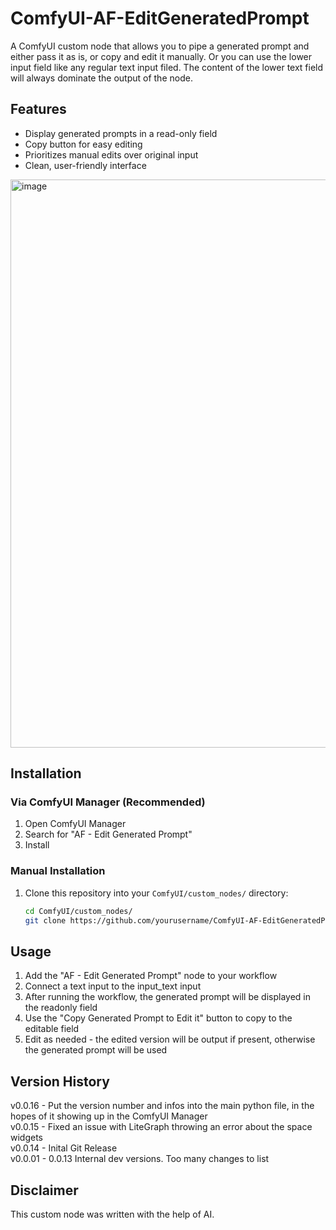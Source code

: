 # ComfyUI-AF-EditGeneratedPrompt
A ComfyUI custom node that allows you to pipe a generated prompt and either pass it as is, or copy and edit it manually. Or you can use the lower input field like any regular text input filed. The content of the lower text field will always dominate the output of the node.

## Features
- Display generated prompts in a read-only field
- Copy button for easy editing
- Prioritizes manual edits over original input
- Clean, user-friendly interface

<img width="1395" height="909" alt="image" src="https://github.com/user-attachments/assets/29e381f1-e4e4-4e65-b798-4bc6635102b6" />

## Installation
### Via ComfyUI Manager (Recommended)
1. Open ComfyUI Manager
2. Search for "AF - Edit Generated Prompt"
3. Install

### Manual Installation
1. Clone this repository into your `ComfyUI/custom_nodes/` directory:
   ```bash
   cd ComfyUI/custom_nodes/
   git clone https://github.com/yourusername/ComfyUI-AF-EditGeneratedPrompt.git

## Usage
1. Add the "AF - Edit Generated Prompt" node to your workflow
2. Connect a text input to the input_text input
3. After running the workflow, the generated prompt will be displayed in the readonly field
4. Use the "Copy Generated Prompt to Edit it" button to copy to the editable field
5. Edit as needed - the edited version will be output if present, otherwise the generated prompt will be used

## Version History
v0.0.16 - Put the version number and infos into the main python file, in the hopes of it showing up in the ComfyUI Manager  
v0.0.15 - Fixed an issue with LiteGraph throwing an error about the space widgets  
v0.0.14 - Inital Git Release  
v0.0.01 - 0.0.13 Internal dev versions. Too many changes to list  

## Disclaimer
This custom node was written with the help of AI.
